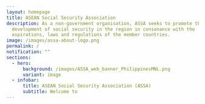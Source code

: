 ```yaml
---
layout: homepage
title: ASEAN Social Security Association
description: As a non-government organisation, ASSA seeks to promote the
  development of social security in the region in consonance with the
  aspirations, laws and regulations of the member countries.
image: /images/assa-about-logo.png
permalink: /
notification: ""
sections:
  - hero:
      background: /images/ASSA_web_banner_PhilippinesMNL.png
      variant: image
  - infobar:
      title: ASEAN Social Security Association (ASSA)
      subtitle: Welcome to
---
```

